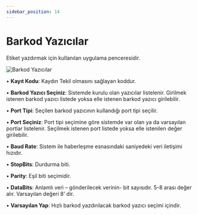 ```yaml
---
sidebar_position: 14
---
```


# Barkod Yazıcılar

Etiket yazdırmak için kullanılan uygulama penceresidir.

![Barkod Yazıcılar](/img/moduller/barkod-yazicilar-1.png)

•	**Kayıt Kodu**:  Kaydın Tekil olmasını sağlayan koddur. 

•	**Barkod Yazıcı Seçiniz**:  Sistemde kurulu olan yazıcılar listelenir. Girilmek istenen barkod yazıcı listede yoksa elle istenen barkod yazıcı girilebilir. 

•	**Port Tipi**: Seçilen barkod yazıcının kullandığı port tipi seçilir.

•	**Port Seçiniz**: Port tipi seçimine göre sistemde var olan ya da varsayılan portlar listelenir. Seçilmek istenen port listede yoksa elle istenilen değer girilebilir. 

•	**Baud Rate**:  Sistem ile haberleşme esnasındaki saniyedeki veri iletişimi hızıdır. 

•	**StopBits**: Durdurma biti. 

•	**Parity**: Eşil biti seçimidir. 

•	**DataBits**: Anlamlı veri – gönderilecek verinin- bit sayısıdır. 5-8 arası değer alır. Varsayılan değeri 8’ dir. 

•	**Varsayılan Yap**: Hızlı barkod yazdırılacak barkod yazıcı seçimi içindir.










